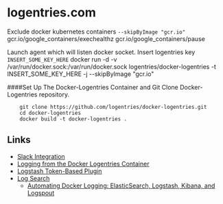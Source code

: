 # logentries.com

Exclude docker kubernetes containers `--skipByImage "gcr.io"`
		gcr.io/google_containers/exechealthz
		gcr.io/google_containers/pause

Launch agent which will listen docker socket. Insert logentries key `INSERT_SOME_KEY_HERE`
		docker run -d -v /var/run/docker.sock:/var/run/docker.sock logentries/docker-logentries -t INSERT_SOME_KEY_HERE -j --skipByImage "gcr.io"

####Set Up The Docker-Logentries Container and Git Clone Docker-Logentries repository.

		git clone https://github.com/logentries/docker-logentries.git
		cd docker-logentries
		docker build -t docker-logentries .

## Links

  - [Slack Integration](https://logentries.com/doc/slack/)
  - [Logging from the Docker Logentries Container](https://logentries.com/doc/docker-logentries-container/)
  - [Logstash Token-Based Plugin](https://logentries.com/doc/logstash/)
  - [Log Search](https://logentries.com/doc/search/#pattern)
	- [Automating Docker Logging: ElasticSearch, Logstash, Kibana, and Logspout](http://nathanleclaire.com/blog/2015/04/27/automating-docker-logging-elasticsearch-logstash-kibana-and-logspout/)
